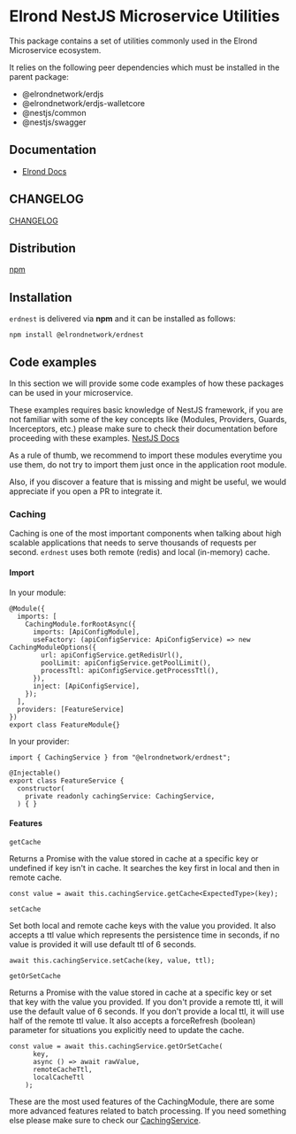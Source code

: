 # Elrond NestJS Microservice Utilities

This package contains a set of utilities commonly used in the Elrond Microservice ecosystem.

It relies on the following peer dependencies which must be installed in the parent package:
- @elrondnetwork/erdjs
- @elrondnetwork/erdjs-walletcore
- @nestjs/common
- @nestjs/swagger

## Documentation

 - [Elrond Docs](https://docs.elrond.com/sdk-and-tools/erdnest/)

## CHANGELOG

[CHANGELOG](CHANGELOG.md)

## Distribution

[npm](https://socket.dev/npm/package/@elrondnetwork/erdnest)

## Installation

`erdnest` is delivered via **npm** and it can be installed as follows:

```
npm install @elrondnetwork/erdnest
```

## Code examples

In this section we will provide some code examples of how these packages can be used in your microservice.

These examples requires basic knowledge of NestJS framework, if you are not familiar with some of the key concepts like (Modules, Providers, Guards, Incerceptors, etc.) please make sure to check their documentation before proceeding with these examples. [NestJS Docs](https://docs.nestjs.com/#introduction)

As a rule of thumb, we recommend to import these modules everytime you use them, do not try to import them just once in the application root module.

Also, if you discover a feature that is missing and might be useful, we would appreciate if you open a PR to integrate it.

### Caching

Caching is one of the most important components when talking about high scalable applications that needs to serve thousands of requests per second.
`erdnest` uses both remote (redis) and local (in-memory) cache.

#### Import

In your module:

```
@Module({
  imports: [
    CachingModule.forRootAsync({
      imports: [ApiConfigModule],
      useFactory: (apiConfigService: ApiConfigService) => new CachingModuleOptions({
        url: apiConfigService.getRedisUrl(), 
        poolLimit: apiConfigService.getPoolLimit(),
        processTtl: apiConfigService.getProcessTtl(),
      }),
      inject: [ApiConfigService],
    });
  ],
  providers: [FeatureService]
})
export class FeatureModule{}
```

In your provider: 

```
import { CachingService } from "@elrondnetwork/erdnest";

@Injectable()
export class FeatureService {
  constructor(
    private readonly cachingService: CachingService,
  ) { }
```

#### Features

`getCache`

Returns a Promise with the value stored in cache at a specific key or undefined if key isn't in cache.
It searches the key first in local and then in remote cache.

```
const value = await this.cachingService.getCache<ExpectedType>(key);
```

`setCache`

Set both local and remote cache keys with the value you provided. It also accepts a ttl value  which represents the persistence time in seconds, if no value is provided it will use default ttl of 6 seconds.

```
await this.cachingService.setCache(key, value, ttl);
```

`getOrSetCache`

Returns a Promise with the value stored in cache at a specific key or set that key with the value you provided.
If you don't provide a remote ttl, it will use the default value of 6 seconds.
If you don't provide a local ttl, it will use half of the remote ttl value.
It also accepts a forceRefresh (boolean) parameter for situations you explicitly need to update the cache.

```
const value = await this.cachingService.getOrSetCache(
      key,
      async () => await rawValue,
      remoteCacheTtl,
      localCacheTtl
    );
```

These are the most used features of the CachingModule, there are some more advanced features related to batch processing.
If you need something else please make sure to check our [CachingService](packages/common/src/common/caching/caching.service.ts).







